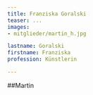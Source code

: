 ```yaml
---
title: Franziska Goralski
teaser: ...
images:
- mitglieder/martin_h.jpg

lastname: Goralski
firstname: Franziska
profession: Künstlerin

---
```


##Martin